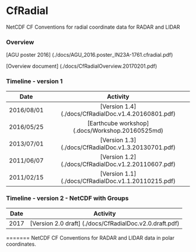 # CfRadial

NetCDF CF Conventions for radial coordinate data for RADAR and LIDAR

### Overview

[AGU poster 2016] (./docs/AGU_2016.poster_IN23A-1761.cfradial.pdf)

[Overview document] (./docs/CfRadialOverview.20170201.pdf)

### Timeline - version 1

| Date          | Activity   |
| ------------- |:------------------------------:|
| 2016/08/01  | [Version 1.4] (./docs/CfRadialDoc.v1.4.20160801.pdf) |
| 2016/05/25  | [Earthcube workshop] (.docs/Workshop.20160525md) |
| 2013/07/01  | [Version 1.3] (./docs/CfRadialDoc.v1.3.20130701.pdf) |
| 2011/06/07  | [Version 1.2] (./docs/CfRadialDoc.v1.2.20110607.pdf) |
| 2011/02/15  | [Version 1.1] (./docs/CfRadialDoc.v1.1.20110215.pdf) |

### Timeline - version 2 - NetCDF with Groups

| Date          | Activity   |
| ------------- |:------------------------------:|
| 2017        | [Version 2.0 draft] (./docs/CfRadialDoc.v2.0.draft.pdf) |
=======
NetCDF CF Conventions for RADAR and LIDAR data in polar coordinates.
